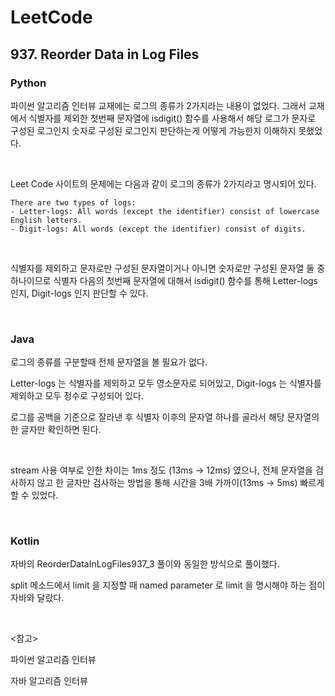 #  LeetCode

## 937. Reorder Data in Log Files

### Python

파이썬 알고리즘 인터뷰 교재에는 로그의 종류가 2가지라는 내용이 없었다. 그래서 교재에서 식별자를 제외한 첫번째 문자열에 isdigit() 함수를 사용해서 해당 로그가 문자로 구성된 로그인지 숫자로 구성된 로그인지 판단하는게 어떻게 가능한지 이해하지 못했었다.

<br>

Leet Code 사이트의 문제에는 다음과 같이 로그의 종류가 2가지라고 명시되어 있다.

```
There are two types of logs:
- Letter-logs: All words (except the identifier) consist of lowercase English letters.
- Digit-logs: All words (except the identifier) consist of digits.
```

<br>

식별자를 제외하고 문자로만 구성된 문자열이거나 아니면 숫자로만 구성된 문자열 둘 중 하나이므로 식별자 다음의 첫번째 문자열에 대해서  isdigit() 함수를 통해 Letter-logs 인지, Digit-logs 인지 판단할 수 있다.

<br>

### Java

로그의 종류를 구분할때 전체 문자열을 볼 필요가 없다. 

Letter-logs 는 식별자를 제외하고 모두 영소문자로 되어있고, Digit-logs 는 식별자를 제외하고 모두 정수로 구성되어 있다. 

로그를 공백을 기준으로 잘라낸 후 식별자 이후의 문자열 하나를 골라서 해당 문자열의 한 글자만 확인하면 된다.

<br>

stream 사용 여부로 인한 차이는 1ms 정도 (13ms -> 12ms) 였으나, 전체 문자열을 검사하지 않고 한 글자만 검사하는 방법을 통해 시간을 3배 가까이(13ms -> 5ms) 빠르게 할 수 있었다.

<br>

### Kotlin

자바의 ReorderDataInLogFiles937_3 풀이와 동일한 방식으로 풀이했다.

split 메소드에서 limit 을 지정할 때 named parameter 로 limit 을 명시해야 하는 점이 자바와 달랐다.

<br>

<참고>

파이썬 알고리즘 인터뷰

자바 알고리즘 인터뷰

